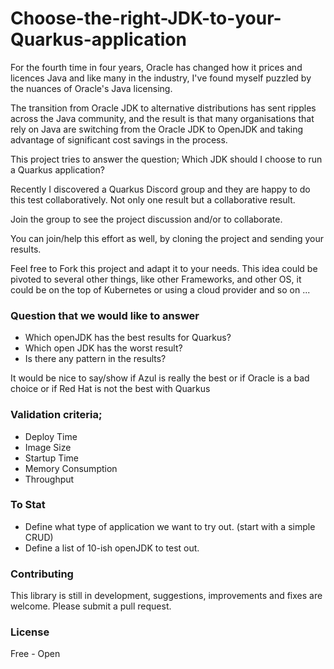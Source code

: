 # Choose-the-right-JDK-to-your-Quarkus-application

For the fourth time in four years, Oracle has changed how it prices and licences Java and like many in the industry, I've found myself puzzled by the nuances of Oracle's Java licensing.

The transition from Oracle JDK to alternative distributions has sent ripples across the Java community, and the result is that many organisations that rely on Java are switching from the Oracle JDK to OpenJDK and taking advantage of significant cost savings in the process.

This project tries to answer the question; Which JDK should I choose to run a Quarkus application?

Recently I discovered a Quarkus Discord group and they are happy to do this test collaboratively. Not only one result but a collaborative result.

Join the group to see the project discussion and/or to collaborate.

You can join/help this effort as well, by cloning the project and sending your results.

Feel free to Fork this project and adapt it to your needs.
This idea could be pivoted to several other things, like other Frameworks, and other OS, it could be on the top of Kubernetes or using a cloud provider and so on ...

### Question that we would like to answer

* Which openJDK has the best results for Quarkus?
* Which open JDK has the worst result?
* Is there any pattern in the results?

It would be nice to say/show if Azul is really the best or if Oracle is a bad choice or if Red Hat is not the best with Quarkus

### Validation criteria;

* Deploy Time
* Image Size
* Startup Time
* Memory Consumption
* Throughput

### To Stat

* Define what type of application we want to try out. (start with a simple CRUD)
* Define a list of 10-ish openJDK to test out.


### Contributing

This library is still in development, suggestions, improvements and fixes are welcome. Please submit a pull request.


### License

Free - Open
